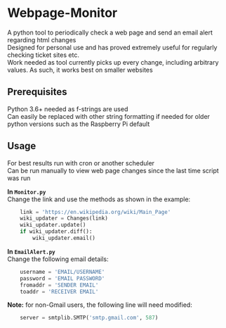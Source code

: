 # Webpage-Monitor
A python tool to periodically check a web page and send an email alert regarding html changes  
Designed for personal use and has proved extremely useful for regularly checking ticket sites etc.  
Work needed as tool currently picks up every change, including arbitrary values. As such, it works best on smaller websites

## Prerequisites
Python 3.6+ needed as f-strings  are used  
Can easily be replaced with other string formatting if needed for older python versions such as the Raspberry Pi default

## Usage
For best results run with cron or another scheduler  
Can be run manually to view web page changes since the last time script was run  

**In ```Monitor.py```**  
Change the link and use the methods as shown in the example:
```python
    link = 'https://en.wikipedia.org/wiki/Main_Page'
    wiki_updater = Changes(link)
    wiki_updater.update()
    if wiki_updater.diff():
        wiki_updater.email()
```

**In ```EmailAlert.py```**  
Change the following email details:
```python
    username = 'EMAIL/USERNAME'
    password = 'EMAIL PASSWORD'
    fromaddr = 'SENDER EMAIL'
    toaddr = 'RECEIVER EMAIL'
```
**Note:** for non-Gmail users, the following line will need modified:
```python
    server = smtplib.SMTP('smtp.gmail.com', 587)
```
